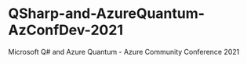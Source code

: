 # QSharp-and-AzureQuantum-AzConfDev-2021
Microsoft Q# and Azure Quantum - Azure Community Conference 2021
